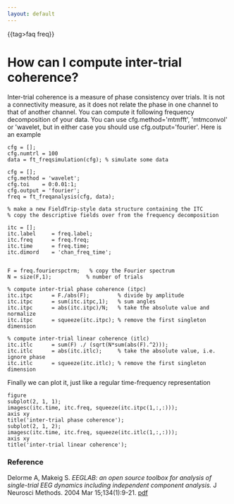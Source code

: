 ```yaml
---
layout: default
---
```


{{tag>faq freq}}

# How can I compute inter-trial coherence?

Inter-trial coherence is a measure of phase consistency over trials. It is not a connectivity measure, as it does not relate the phase in one channel to that of another channel. You can compute it following frequency decomposition of your data. You can use cfg.method='mtmfft', 'mtmconvol' or 'wavelet, but in either case you should use cfg.output='fourier'. Here is an example


    cfg = [];
    cfg.numtrl = 100
    data = ft_freqsimulation(cfg); % simulate some data
    
    cfg = [];
    cfg.method = 'wavelet';
    cfg.toi    = 0:0.01:1;
    cfg.output = 'fourier';
    freq = ft_freqanalysis(cfg, data);
    
    % make a new FieldTrip-style data structure containing the ITC
    % copy the descriptive fields over from the frequency decomposition
    
    itc = [];
    itc.label     = freq.label;
    itc.freq      = freq.freq;
    itc.time      = freq.time;
    itc.dimord    = 'chan_freq_time';
    

    F = freq.fourierspctrm;   % copy the Fourier spectrum
    N = size(F,1);           % number of trials

    % compute inter-trial phase coherence (itpc) 
    itc.itpc      = F./abs(F);         % divide by amplitude  
    itc.itpc      = sum(itc.itpc,1);   % sum angles
    itc.itpc      = abs(itc.itpc)/N;   % take the absolute value and normalize
    itc.itpc      = squeeze(itc.itpc); % remove the first singleton dimension

    % compute inter-trial linear coherence (itlc)
    itc.itlc      = sum(F) ./ (sqrt(N*sum(abs(F).^2)));
    itc.itlc      = abs(itc.itlc);     % take the absolute value, i.e. ignore phase
    itc.itlc      = squeeze(itc.itlc); % remove the first singleton dimension
    
Finally we can plot it, just like a regular time-frequency representation

    figure
    subplot(2, 1, 1);
    imagesc(itc.time, itc.freq, squeeze(itc.itpc(1,:,:))); 
    axis xy
    title('inter-trial phase coherence');
    subplot(2, 1, 2);
    imagesc(itc.time, itc.freq, squeeze(itc.itlc(1,:,:))); 
    axis xy
    title('inter-trial linear coherence');

### Reference

Delorme A, Makeig S. *EEGLAB: an open source toolbox for analysis of single-trial EEG dynamics including independent component analysis.* J Neurosci Methods. 2004 Mar 15;134(1):9-21. [pdf](http://sccn.ucsd.edu/~scott/pdf/EEGLAB04.pdf)
